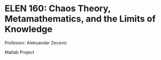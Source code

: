 # ELEN 160: Chaos Theory, Metamathematics, and the Limits of Knowledge

Professor: Aleksandar Zecevic

Matlab Project
